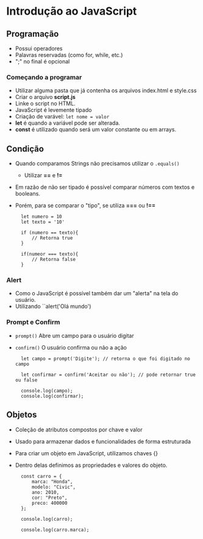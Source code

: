 # Introdução ao JavaScript

## Programação

- Possui operadores
- Palavras reservadas (como for, while, etc.)
- ";" no final é opcional 

### Começando a programar

- Utilizar alguma pasta que já contenha os arquivos index.html e style.css
- Criar o arquivo **script.js**
- Linke o script  no HTML.
- JavaScript é levemente tipado
- Criação de varável: ``let nome = valor``
- **let** é quando a variável pode ser alterada.
- **const** é utilizado quando será um valor constante ou em arrays.

## Condição

-  Quando comparamos Strings não precisamos utilizar o ``.equals()``
    - Utilizar **==** e **!=**
- Em razão de não ser tipado é possível comparar números com textos e booleans.
- Porém, para se comparar o "tipo", se utiliza **===** ou **!==**

        let numero = 10
        let texto = '10'

        if (numero == texto){
            // Retorna true
        }

        if(numeor === texto){
            // Retorna false
        }

### Alert

- Como o JavaScript é possível também dar um "alerta" na tela do usuário.
- Utilizando ``alert('Olá mundo')

### Prompt e Confirm

- ``prompt()`` Abre um campo para o usuário digitar
- ``confirm()`` O usuário confirma ou não a ação

        let campo = prompt('Digite'); // retorna o que foi digitado no campo

        let confirmar = confirm('Aceitar ou não'); // pode retornar true ou false

        console.log(campo);
        console.log(confirmar);

## Objetos

- Coleção de atributos compostos  por chave e valor
- Usado para armazenar dados e funcionalidades de forma estruturada
- Para criar um objeto em JavaScript, utilizamos chaves {}
- Dentro delas definimos as propriedades e valores do objeto.

        const carro = {
            marca: "Honda",
            modelo: "Civic",
            ano: 2010,
            cor: "Preto",
            preco: 400000
        };

        console.log(carro);

        console.log(carro.marca);
